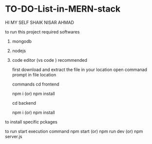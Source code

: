 # TO-DO-List-in-MERN-stack

HI MY SELF SHAIK NISAR AHMAD

to run this project
required softwares
1. mongodb
2. nodejs
3. code editor (vs code ) recommended



   first download
   and extract the  file in your location
   open commanad prompt
   in file location

   commands
   cd frontend

   npm i (or) npm install

   cd backend

   npm i (or) npm install

to install  specific pckages 

to run start execution
command 
npm start (or)  npm run dev  (or) npm server.js 
